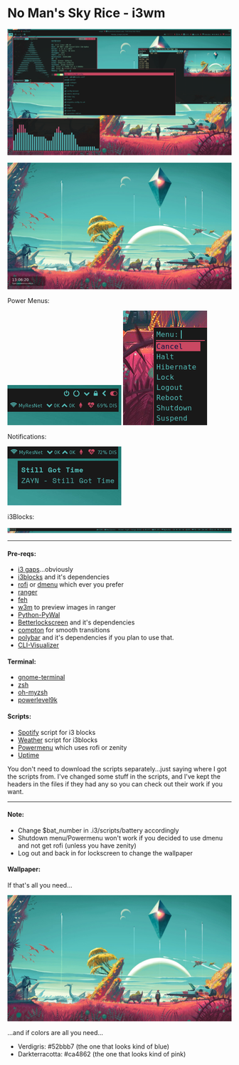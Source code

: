 # No Man's Sky Rice - i3wm

![Screenshot](images/scm.png)

![Lockscreen](images/scl.png)

Power Menus:

![PowerMenu 1](images/scpm1.png)
![PowerMenu 2](images/scpm2.png)

Notifications:

![Dunst](images/scdunst.png)

i3Blocks:

![i3blocks](images/sci3blocks.png)

----
#### Pre-reqs:
* [i3 gaps](https://github.com/Airblader/i3)...obviously
* [i3blocks](https://github.com/vivien/i3blocks) and it's dependencies
* [rofi](https://github.com/DaveDavenport/rofi) or [dmenu](https://wiki.archlinux.org/index.php/dmenu) which ever you prefer 
* [ranger](https://github.com/ranger/ranger)
* [feh](https://feh.finalrewind.org)
* [w3m](https://www.archlinux.org/packages/extra/x86_64/w3m/) to preview images in ranger
* [Python-PyWal](https://github.com/dylanaraps/pywal)
* [Betterlockscreen](https://github.com/pavanjadhaw/betterlockscreen) and it's dependencies
* [compton](https://wiki.archlinux.org/index.php/Compton) for smooth transitions
* [polybar](https://github.com/jaagr/polybar) and it's dependencies if you plan to use that.
* [CLI-Visualizer](https://github.com/dpayne/cli-visualizer)

#### Terminal:
* [gnome-terminal](https://aur.archlinux.org/packages/gnome-terminal-transparency/)
* [zsh](https://wiki.archlinux.org/index.php/zsh)
* [oh-myzsh](http://ohmyz.sh)
* [powerlevel9k](https://github.com/bhilburn/powerlevel9k)

#### Scripts:
* [Spotify](https://github.com/firatakandere/i3blocks-spotify) 
script for i3 blocks
* [Weather](https://github.com/icemodding/i3/tree/master/scripts) 
script for i3blocks
* [Powermenu](https://github.com/vivien/i3blocks-contrib/tree/master/shutdown_menu) 
which uses rofi or zenity
* [Uptime](https://github.com/mohabaks/dotfiles/blob/master/config/polybar/.config/polybar/uptime)

You don't need to download the scripts separately...just saying where I got 
the scripts from. I've changed some stuff in the scripts, and I've kept the headers in the files if
they had any so you can check out their work if you want.

----
#### Note:
* Change $bat_number in .i3/scripts/battery accordingly
* Shutdown menu/Powermenu won't work if you decided to use dmenu and not get rofi (unless you have zenity)
* Log out and back in for lockscreen to change the wallpaper

#### Wallpaper:
If that's all you need...

![Wallpaper](.i3/bg1.jpg)

...and if colors are all you need...

* Verdigris: #52bbb7 (the one that looks kind of blue)
* Darkterracotta: #ca4862 (the one that looks kind of pink)
